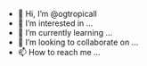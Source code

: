 - 👋 Hi, I’m @ogtropicall
- 👀 I’m interested in ...
- 🌱 I’m currently learning ...
- 💞️ I’m looking to collaborate on ...
- 📫 How to reach me ...

<!---
ogtropicall/ogtropicall is a ✨ special ✨ repository because its `README.md` (this file) appears on your GitHub profile.
You can click the Preview link to take a look at your changes.
--->
